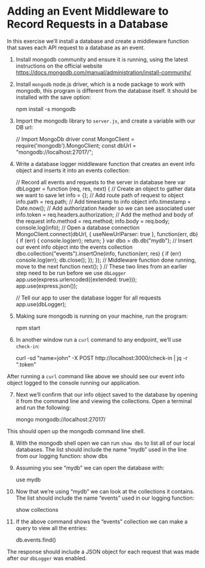 # Adding an Event Middleware to Record Requests in a Database

In this exercise we’ll install a database and create a middleware function that saves each API request to a database as an event.

1. Install mongodb community and ensure it is running, using the latest instructions on the official website https://docs.mongodb.com/manual/administration/install-community/


2. Install `mongodb` node.js driver, which is a node package to work with mongodb, this program is different from the database itself. It should be installed with the save option:

    npm install -s mongodb


3. Import the mongodb library to `server.js`, and create a variable with our DB url:

    // Import MongoDb driver
    const MongoClient = require('mongodb').MongoClient;
    const dbUrl = "mongodb://localhost:27017/";

4. Write a database logger middleware function that creates an event info object and inserts it into an events collection:

    // Record all events and requests to the server in database here
    var dbLogger = function (req, res, next) {
      // Create an object to gather data we want to save
      let info = {};
      // Add route path of request to object
      info.path = req.path;
      // Add timestamp to info object
      info.timestamp = Date.now();
      // Add authorization header so we can see associated user
      info.token = req.headers.authorization;
      // Add the method and body of the request
      info.method = req.method;
      info.body = req.body;
      console.log(info);
      // Open a database connection
      MongoClient.connect(dbUrl, { useNewUrlParser: true }, function(err, db) {
        if (err) {
          console.log(err);
          return;
        }
        var dbo = db.db("mydb");
        // Insert our event info object into the events collection
        dbo.collection("events").insertOne(info, function(err, res) {
          if (err) console.log(err);
          db.close();
        });
      });
      // Middleware function done running, move to the next function
      next();
    }
    // These two lines from an earlier step need to be run before we use `dbLogger`
    app.use(express.urlencoded({extended: true}));
    app.use(express.json());
    
    // Tell our app to user the database logger for all requests
    app.use(dbLogger);

5. Making sure mongodb is running on your machine, run the program:

    npm start

6. In another window run a `curl` command to any endpoint, we’ll use `check-in`:

    curl -sd "name=john" -X POST http://localhost:3000/check-in | jq -r ".token"

After running a `curl` command like above we should see our event info object logged to the console running our application.

7. Next we’ll confirm that our info object saved to the database by opening it from the command line and viewing the collections. Open a terminal and run the following:

    mongo mongodb://localhost:27017/

This should open up the mongodb command line shell.

8. With the mongodb shell open we can run `show dbs` to list all of our local databases. The list should include the name “mydb” used in the line from our logging function:
    show dbs

9. Assuming you see “mydb” we can open the database with:


    use mydb

10. Now that we’re using “mydb” we can look at the collections it contains. The list should include the name “events” used in our logging function:

    show collections

11. If the above command shows the “events” collection we can make a query to view all the entries:

    db.events.find()

The response should include a JSON object for each request that was made after our `dbLogger` was enabled.

